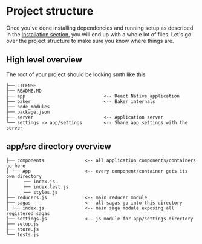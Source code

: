 # Project structure

Once you've done installing dependencies and running setup as described in the [Installation section](/gettingstarted/installation.md), you will end up with a whole lot of files. Let's go over the project structure to make sure you know where things are.

## High level overview

The root of your project should be looking smth like this

```
├── LICENSE
├── README.MD
├── app                             <-- React Native application
├── baker                           <-- Baker internals
├── node_modules
├── package.json
├── server                          <-- Application server
└── settings -> app/settings        <-- Share app settings with the server
```

## app/src directory overview

```
├── components               <-- all application components/containers go here   
│ └── App                    <-- every component/container gets its own directory
│     ├── index.js
│     ├── index.test.js
│     └── styles.js
├── reducers.js              <-- main reducer module
├── sagas                    <-- all sagas go into this directory
│ └── index.js               <-- main saga module exposing all registered sagas
├── settings.js              <-- js module for app/settings directory   
├── setup.js
├── store.js
└── tests.js
```